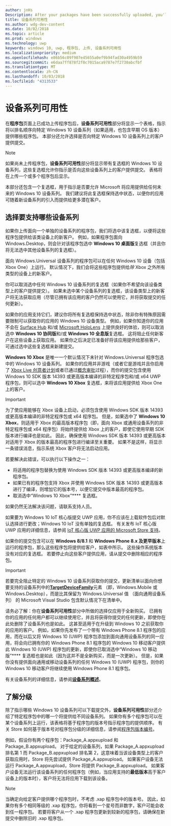 ```yaml
---
author: jnHs
Description: After your packages have been successfully uploaded, you'll see a table that indicates which packages will be offered to specific Windows 10 device families (and earlier OS versions, if applicable), in ranked order.
title: 设备系列可用性
ms.author: wdg-dev-content
ms.date: 10/02/2018
ms.topic: article
ms.prod: windows
ms.technology: uwp
keywords: windows 10, uwp, 程序包, 上传, 设备系列可用性
ms.localizationpriority: medium
ms.openlocfilehash: e86b56c09f907e45655a0ef9b94fad30a4959b59
ms.sourcegitcommit: e6daa7ff878f2f0c7015aca9787e7f2730abcfbf
ms.translationtype: MT
ms.contentlocale: zh-CN
ms.lasthandoff: 10/03/2018
ms.locfileid: "4313533"
---
```

# <a name="device-family-availability"></a>设备系列可用性

在**程序包**页面上已成功上传程序包后，**设备系列可用性**部分将显示一个表格，指示将以排名顺序向特定 Windows 10 设备系列（如果适用，也包含早期 OS 版本）提供哪些程序包。 本部分还允许选择是否向特定 Windows 10 设备系列上的客户提供提交。

> [!NOTE]
> 如果尚未上传程序包，**设备系列可用性**部分将显示带有复选框的 Windows 10 设备系列，这些复选框允许你指示是否向这些设备系列上的客户提供提交。 表格将在上传一个或多个程序包后显示。

本部分还包含一个复选框，用于指示是否要允许 Microsoft 将应用提供给任何未来的 Windows 10 设备系列。 我们建议将此复选框保持选中状态，以便你的应用可随着新设备系列的引入而提供给更多潜在客户。


## <a name="choosing-which-device-families-to-support"></a>选择要支持哪些设备系列

如果你上传面向一个单独的设备系列的程序包，我们将选中该复选框，以便将这些程序包提供给该类设备上的新客户。 例如，如果程序包面向 Windows.Desktop，则会针对该程序包选中 **Windows 10 桌面版**复选框（并且你将无法选中其他设备系列的复选框）。

面向 Windows.Universal 设备系列的程序包可以在任何 Windows 10 设备（包括 Xbox One）上运行。 默认情况下，我们会将这些程序包提供给*除* Xbox 之外所有类型的设备上的新客户。

你可以取消选中任何 Windows 10 设备系列的复选框（如果你不希望向该设备类型上的客户提供提交）。 如果未选中某个设备系列的复选框，该设备类型上的新客户将无法获取应用（尽管已拥有该应用的客户仍然可以使用它，并将获取提交的任何更新）。

如果你的应用支持它们，建议你将所有复选框保持选中状态，除非你有特殊原因需要限制可以获取你的应用的 Windows 10 设备类型。 例如，如果你知道你的应用不会在 [Surface Hub](https://developer.microsoft.com/windows/surfacehub) 和/或 [Microsoft HoloLens](https://developer.microsoft.com/windows/mixed-reality) 上提供良好的体验，则可以取消选中 **Windows 10 协同版**和/或 **Windows 10 全息版**复选框。 这将阻止任何新客户在这些设备上获取应用。 如果你之后决定已准备好将该应用提供给那些客户，可通过选中这些复选框来新建提交。

<span id="xbox" />

**Windows 10 Xbox** 是唯一一个默认情况下未针对 Windows.Universal 程序包选中的 Windows 10 设备系列。 如果你的应用并非游戏（或者它是游戏并且你启用了 [Xbox Live 创意者计划](../xbox-live/get-started-with-creators/get-started-with-xbox-live-creators.md)或者已通过[概念审批](../gaming/concept-approval.md)过程），而你的提交包含使用 Windows 10 SDK 版本 14393 或更高版本编译的非特定程序包和/或 x64 UWP 程序包，则可以选中 **Windows 10 Xbox** 复选框，来将该应用提供给 Xbox One 上的客户。

> [!IMPORTANT]
> 为了使应用能够在 Xbox 设备上启动，必须包含使用 Windows SDK 版本 14393 或更高版本编译的非特定程序包或 x64 程序包。 但是，如果选中了 **Windows 10 Xbox**，则适用于 Xbox 的最高版本程序包（即，面向 Xbox 或通用设备系列的非特定程序包或 x64 程序包）将始终提供给 Xbox 上的客户，即使它使用早期 SDK 版本进行编译也是如此。 因此，确保使用 Windows SDK 版本 14393 或更高版本对适用于 Xbox 的版本最高的程序包进行编译至关重要。 如果不是这样，将显示一条错误消息，指示系统 Xbox 客户将无法启动应用。 
> 
> 若要解决此错误，可以执行以下操作之一：
> - 将适用的程序包替换为使用 Windows SDK 版本 14393 或更高版本编译的新程序包。
> - 如果已有的程序包支持 Xbox 并使用 Windows SDK 版本 14393 或更高版本进行了编译，则增加它的版本号，以便它提交中版本最高的程序包。
> - 取消选中“Windows 10 Xbox”**** 复选框。
>   
> 如果仍然无法解决该问题，请联系支持人员。

如果要为 Windows 10 IoT 核心版提交 UWP 应用，你不应该在上载软件包后对默认选择进行更改；Windows 10 IoT 没有单独的复选框。 有关发布 IoT 核心版 UWP 应用的详细信息，请参阅 [IoT 核心版 UWP 应用的 Microsoft Store 支持](https://docs.microsoft.com/windows/iot-core/commercialize-your-device/installingandservicing)。

如果你的提交包含可以在 **Windows 8/8.1** 和 **Windows Phone 8.x 及更早版本**上运行的程序包，那么这些程序包将提供给客户，如表中所示。 这些操作系统版本没有对应的复选框。 若要停止向这些客户提供应用，请从提交中删除相应的程序包。

> [!IMPORTANT]
> 若要完全阻止特定的 Windows 10 设备系列获取你的提交，更新清单以面向你想要支持的设备系列中的[**TargetDeviceFamily**](https://docs.microsoft.com/uwp/schemas/appxpackage/uapmanifestschema/element-targetdevicefamily)元素 （即，Windows.Mobile 或 Windows.Desktop），而是比其保留为 Windows.Universal 值 （面向通用设备系列） 的 Microsoft Visual Studio 包含默认情况下在清单中。

请务必了解：你在**设备系列可用性**部分中所做的选择仅应用于全新购买。 已拥有你的应用的任何用户都可以继续使用它，并且将获得你提交的任何更新，即使你在此处删除了设备系列也是如此。 这甚至适用于在升级到 Windows 10 之前获取你的应用的客户。 例如，如果你先发布了一个带有 Windows Phone 8.1 程序包的应用，而在以后又将 Windows 10 (UWP) 程序包添加到面向通用设备系列的同一应用，将会向已拥有你的 Windows Phone 8.1 程序包的 Windows 10 移动客户提供此 Windows 10 (UWP) 程序包的更新，即使你已取消选中“Windows 10 移动版”**** 复选框也是如此（因为这并不是全新购买，而是一次更新）。 但是，如果你没有提供面向通用或移动设备系列的任何 Windows 10 (UWP) 程序包，则你的 Windows 10 移动客户将继续使用 Windows Phone 8.1 程序包。

有关设备系列的详细信息，请参阅[**设备系列概述**](https://docs.microsoft.com/uwp/extension-sdks/device-families-overview)。

## <a name="understanding-ranking"></a>了解分级

除了指示哪些 Windows 10 设备系列可以下载提交外，**设备系列可用性**部分还介绍了特定程序包中的哪一个将提供给不同设备系列。 如果你有多个程序包可以在某个设备系列上运行，该表格将基于程序包的版本号指示程序包的提供顺序。 有关 Store 如何基于版本号对程序包分级的详细信息，请参阅[程序包版本编号](package-version-numbering.md)。 

例如，假设你有两个程序包：Package_A.appxupload 和 Package_B.appxupload。 对于给定的设备系列，如果 Package_A.appxupload 排名第 1 而 Package_B.appxupload 排名第 2，这意味着当该设备类型上的客户获取应用时，Store 将先尝试提供 Package_A.appxupload。 如果客户设备无法运行 Package_A.appxupload，Store 将提供 Package_B.appxupload。 如果客户设备无法运行该设备系列的任何程序包（例如，当应用支持的**最低版本**高于客户设备上的版本时），客户将无法将应用下载到该设备。

> [!NOTE]
> 当确定向给定客户提供哪个程序包时，不考虑 .xap 程序包中的版本号。 因此，如果你有多个相同等级的 .xap 程序包，你将看到一个星号而非数字，客户可能会收到任一程序包。 若要将客户从一个 .xap 程序包更新到较新的程序包，请确保在新提交中删除旧的 .xap 程序包。

